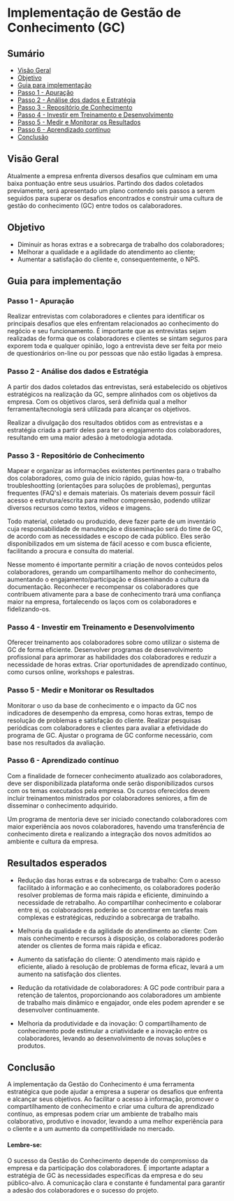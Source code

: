 # Implementação de Gestão de Conhecimento (GC)

## Sumário
- [Visão Geral](#visão-geral)
- [Objetivo](#objetivo)
- [Guia para implementação](#guia-para-implementação)
- [Passo 1 - Apuração](#passo-1-apuração)
- [Passo 2 - Análise dos dados e Estratégia](#passo-2-análise-dos-dados-e-estratégia)
- [Passo 3 - Repositório de Conhecimento](#passo-3-repositório-de-conhecimento)
- [Passo 4 - Investir em Treinamento e Desenvolvimento](#passo-4-investir-em-treinamento-e-desenvolvimento)
- [Passo 5 - Medir e Monitorar os Resultados](#passo-5-medir-e-monitorar-os-resultados)
- [Passo 6 - Aprendizado contínuo](#passo-6-aprendizado-contínuo)
- [Conclusão](#conclusão)

## Visão Geral

Atualmente a empresa enfrenta diversos desafios que culminam em uma baixa pontuação entre seus usuários. Partindo dos dados coletados previamente, será apresentado um plano contendo seis passos a serem seguidos para superar os desafios encontrados e construir uma cultura de gestão do conhecimento (GC) entre todos os calaboradores.

## Objetivo

- Diminuir as horas extras e a sobrecarga de trabalho dos colaboradores;
- Melhorar a qualidade e a agilidade do atendimento ao cliente;
- Aumentar a satisfação do cliente e, consequentemente, o NPS.

## Guia para implementação

### Passo 1 - Apuração

Realizar entrevistas com colaboradores e clientes para identificar os principais desafios que eles enfrentam relacionados ao conhecimento do negócio e seu funcionamento. É importante que as entrevistas sejam realizadas de forma que os colaboradores e clientes se sintam seguros para exporem toda e qualquer opinião, logo a entrevista deve ser feita por meio de questionários on-line ou por pessoas que não estão ligadas à empresa.

### Passo 2 - Análise dos dados e Estratégia

A partir dos dados coletados das entrevistas, será estabelecido os objetivos estratégicos na realização da GC, sempre alinhados com os objetivos da empresa. Com os objetivos claros, será definida qual a melhor ferramenta/tecnologia será utilizada para alcançar os objetivos.

Realizar a divulgação dos resultados obtidos com as entrevistas e a estratégia criada a partir deles para ter o engajamento dos colaboradores, resultando em uma maior adesão à metodologia adotada.

### Passo 3 - Repositório de Conhecimento

Mapear e organizar as informações existentes pertinentes para o trabalho dos colaboradores, como guia de início rápido, guias how-to, troubleshootting (orientações para soluções de problemas), perguntas frequentes (FAQ's) e demais materiais. Os materiais devem possuir fácil acesso e estrutura/escrita para melhor compreensão, podendo utilizar diversos recursos como textos, vídeos e imagens. 

Todo material, coletado ou produzido, deve fazer parte de um inventário cuja responsabilidade de manutenção e disseminação será do time de GC, de acordo com as necessidades e escopo de cada público. Eles serão disponibilizados em um sistema de fácil acesso e com busca eficiente, facilitando a procura e consulta do material.

Nesse momento é importante permitir a criação de novos conteúdos pelos colaboradores, gerando um compartilhamento melhor do conhecimento, aumentando o engajamento/participação e disseminando a cultura da documentação. Reconhecer e recompensar os colaboradores que contribuem ativamente para a base de conhecimento trará uma confiança maior na empresa, fortalecendo os laços com os colaboradores e fidelizando-os.

### Passo 4 - Investir em Treinamento e Desenvolvimento

Oferecer treinamento aos colaboradores sobre como utilizar o sistema de GC de forma eficiente. Desenvolver programas de desenvolvimento profissional para aprimorar as habilidades dos colaboradores e reduzir a necessidade de horas extras. Criar oportunidades de aprendizado contínuo, como cursos online, workshops e palestras.

### Passo 5 - Medir e Monitorar os Resultados

Monitorar o uso da base de conhecimento e o impacto da GC nos indicadores de desempenho da empresa, como horas extras, tempo de resolução de problemas e satisfação do cliente. Realizar pesquisas periódicas com colaboradores e clientes para avaliar a efetividade do programa de GC. Ajustar o programa de GC conforme necessário, com base nos resultados da avaliação.

### Passo 6 - Aprendizado contínuo

Com a finalidade de fornecer conhecimento atualizado aos colaboradores, deve ser disponibilizada plataforma onde serão disponibilizados cursos com os temas executados pela empresa. Os cursos oferecidos devem incluir treinamentos ministrados por colaboradores seniores, a fim de disseminar o conhecimento adquirido.

Um programa de mentoria deve ser iniciado conectando colaboradores com maior experiência aos novos colaboradores, havendo uma transferência de conhecimento direta e realizando a integração dos novos admitidos ao ambiente e cultura da empresa.

## Resultados esperados

- Redução das horas extras e da sobrecarga de trabalho: Com o acesso facilitado à informação e ao conhecimento, os colaboradores poderão resolver problemas de forma mais rápida e eficiente, diminuindo a necessidade de retrabalho. Ao compartilhar conhecimento e colaborar entre si, os colaboradores poderão se concentrar em tarefas mais complexas e estratégicas, reduzindo a sobrecarga de trabalho.

- Melhoria da qualidade e da agilidade do atendimento ao cliente: Com mais conhecimento e recursos à disposição, os colaboradores poderão atender os clientes de forma mais rápida e eficaz.

- Aumento da satisfação do cliente: O atendimento mais rápido e eficiente, aliado à resolução de problemas de forma eficaz, levará a um aumento na satisfação dos clientes.

- Redução da rotatividade de colaboradores: A GC pode contribuir para a retenção de talentos, proporcionando aos colaboradores um ambiente de trabalho mais dinâmico e engajador, onde eles podem aprender e se desenvolver continuamente.

- Melhoria da produtividade e da inovação:  O compartilhamento de conhecimento pode estimular a criatividade e a inovação entre os colaboradores, levando ao desenvolvimento de novas soluções e produtos.

## Conclusão

A implementação da Gestão do Conhecimento é uma ferramenta estratégica que pode ajudar a empresa a superar os desafios que enfrenta e alcançar seus objetivos. Ao facilitar o acesso à informação, promover o compartilhamento de conhecimento e criar uma cultura de aprendizado contínuo, as empresas podem criar um ambiente de trabalho mais colaborativo, produtivo e inovador, levando a uma melhor experiência para o cliente e a um aumento da competitividade no mercado.

#### Lembre-se:

O sucesso da Gestão do Conhecimento depende do compromisso da empresa e da participação dos colaboradores. É importante adaptar a estratégia de GC às necessidades específicas da empresa e do seu público-alvo. A comunicação clara e constante é fundamental para garantir a adesão dos colaboradores e o sucesso do projeto.
